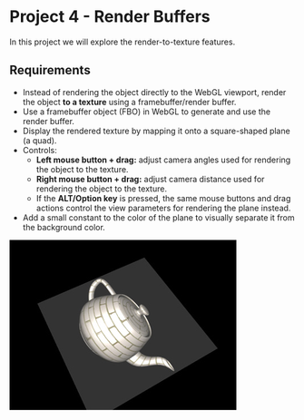 # Project 4 - Render Buffers 

In this project we will explore the render-to-texture features.

## Requirements
- Instead of rendering the object directly to the WebGL viewport, render the object **to a texture** using a framebuffer/render buffer.
- Use a framebuffer object (FBO) in WebGL to generate and use the render buffer.
- Display the rendered texture by mapping it onto a square-shaped plane (a quad).
- Controls:
  - **Left mouse button + drag:** adjust camera angles used for rendering the object to the texture.
  - **Right mouse button + drag:** adjust camera distance used for rendering the object to the texture.
  - If the **ALT/Option key** is pressed, the same mouse buttons and drag actions control the view parameters for rendering the plane instead.
- Add a small constant to the color of the plane to visually separate it from the background color.

![alt text](image.png)
